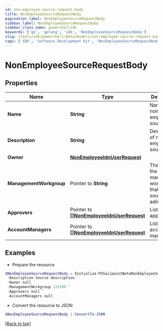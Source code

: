 ```yaml
---
id: non-employee-source-request-body
title: NonEmployeeSourceRequestBody
pagination_label: NonEmployeeSourceRequestBody
sidebar_label: NonEmployeeSourceRequestBody
sidebar_class_name: powershellsdk
keywords: ['go', 'golang', 'sdk', 'NonEmployeeSourceRequestBody'] 
slug: /tools/sdk/powershell/beta/models/non-employee-source-request-body
tags: ['SDK', 'Software Development Kit', 'NonEmployeeSourceRequestBody']
---
```



# NonEmployeeSourceRequestBody

## Properties

Name | Type | Description | Notes
------------ | ------------- | ------------- | -------------
**Name** |  **String** | Name of non-employee source. | 
**Description** |  **String** | Description of non-employee source. | 
**Owner** |  [**NonEmployeeIdnUserRequest**](non-employee-idn-user-request) |  | 
**ManagementWorkgroup** |  Pointer to **String** | The ID for the management workgroup that contains source sub-admins | [optional] 
**Approvers** |  Pointer to [**[]NonEmployeeIdnUserRequest**](non-employee-idn-user-request) | List of approvers. | [optional] 
**AccountManagers** |  Pointer to [**[]NonEmployeeIdnUserRequest**](non-employee-idn-user-request) | List of account managers. | [optional] 

## Examples

- Prepare the resource
```powershell
$NonEmployeeSourceRequestBody = Initialize-PSSailpointBetaNonEmployeeSourceRequestBody  -Name Retail `
 -Description Source description `
 -Owner null `
 -ManagementWorkgroup 123299 `
 -Approvers null `
 -AccountManagers null
```

- Convert the resource to JSON
```powershell
$NonEmployeeSourceRequestBody | ConvertTo-JSON
```


[[Back to top]](#) 

